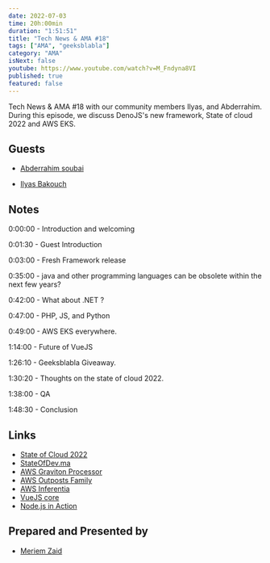 ```yaml
---
date: 2022-07-03
time: 20h:00min
duration: "1:51:51"
title: "Tech News & AMA #18"
tags: ["AMA", "geeksblabla"]
category: "AMA"
isNext: false
youtube: https://www.youtube.com/watch?v=M_Fndyna8VI
published: true
featured: false
---
```


Tech News & AMA #18 with our community members Ilyas, and Abderrahim. During this episode, we discuss DenoJS's new framework, State of cloud 2022 and AWS EKS.

## Guests

- [Abderrahim soubai](https://www.soubai.me/)

- [Ilyas Bakouch](https://www.linkedin.com/in/ilyasbakouch/)

## Notes

0:00:00 - Introduction and welcoming

0:01:30 - Guest Introduction

0:03:00 - Fresh Framework release

0:35:00 - java and other programming languages can be obsolete within the next few years?

0:42:00 - What about .NET ?

0:47:00 - PHP, JS, and Python

0:49:00 - AWS EKS everywhere.

1:14:00 - Future of VueJS

1:26:10 - Geeksblabla Giveaway.

1:30:20 - Thoughts on the state of cloud 2022.

1:38:00 - QA

1:48:30 - Conclusion

## Links

- [State of Cloud 2022](https://www.thecloudcast.net/2022/06/state-of-cloud-2022.html)
- [StateOfDev.ma](https://stateofdev.ma/)
- [AWS Graviton Processor](https://aws.amazon.com/ec2/graviton/)
- [AWS Outposts Family](https://aws.amazon.com/outposts/)
- [AWS Inferentia](https://aws.amazon.com/machine-learning/inferentia/)
- [VueJS core](https://github.com/vuejs/core)
- [Node.js in Action](https://www.manning.com/books/node-js-in-action)

## Prepared and Presented by

- [Meriem Zaid](https://twitter.com/_iMeriem)
